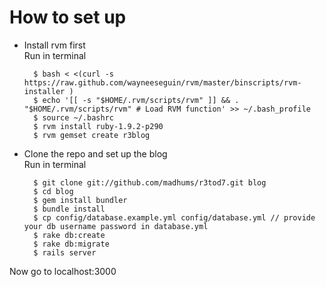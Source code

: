 # How to set up

* Install rvm first    
  Run in terminal

        $ bash < <(curl -s https://raw.github.com/wayneeseguin/rvm/master/binscripts/rvm-installer )    
        $ echo '[[ -s "$HOME/.rvm/scripts/rvm" ]] && . "$HOME/.rvm/scripts/rvm" # Load RVM function' >> ~/.bash_profile    
        $ source ~/.bashrc     
        $ rvm install ruby-1.9.2-p290    
        $ rvm gemset create r3blog     

* Clone the repo and set up the blog    
  Run in terminal

        $ git clone git://github.com/madhums/r3tod7.git blog    
        $ cd blog    
        $ gem install bundler    
        $ bundle install    
        $ cp config/database.example.yml config/database.yml // provide your db username password in database.yml    
        $ rake db:create    
        $ rake db:migrate    
        $ rails server    

Now go to localhost:3000 

